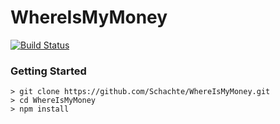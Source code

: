 # WhereIsMyMoney

[![Build Status](https://travis-ci.com/Schachte/WhereIsMyMoney.svg?token=v5J4pQaQRyb1LvTy6M9Q&branch=master)](https://travis-ci.com/Schachte/WhereIsMyMoney)

### Getting Started

```
> git clone https://github.com/Schachte/WhereIsMyMoney.git 
> cd WhereIsMyMoney
> npm install
```

